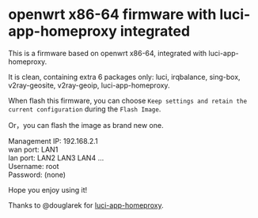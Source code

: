 # openwrt x86-64 firmware with luci-app-homeproxy integrated  

This is a firmware based on openwrt x86-64, integrated with luci-app-homeproxy.  
  
It is clean, containing extra 6 packages only: luci, irqbalance, sing-box, v2ray-geosite, v2ray-geoip, luci-app-homeproxy.  
  
When flash this firmware, you can choose `Keep settings and retain the current configuration` during the `Flash Image`.  
  
Or，you can flash the image as brand new one.  

Management IP: 192.168.2.1  
wan port: LAN1  
lan port: LAN2 LAN3 LAN4 ...     
Username: root  
Password: (none)  

Hope you enjoy using it!  

Thanks to @douglarek for [luci-app-homeproxy](https://github.com/douglarek/luci-app-homeproxy).  

   
  
  



